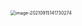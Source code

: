 <img src="/Users/hao/Library/Application Support/typora-user-images/image-20210915141730274.png" alt="image-20210915141730274" style="zoom:50%;" />